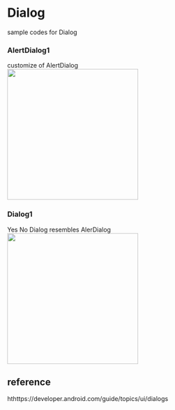 Dialog
===============

sample codes  for Dialog <br/>

### AlertDialog1 <br/>
customize of AlertDialog <br/>
<image src="https://raw.githubusercontent.com/ohwada/Android_Samples/master/AlertDialog1/screenshot/alertdialog1_icon.png" width="300" /><br/>

### Dialog1 <br/>
Yes No Dialog resembles AlerDialog<br/>
<image src="https://raw.githubusercontent.com/ohwada/Android_Samples/master/Dialog1/screenshot/Dialog1_standard.png" width="300" /><br/>

## reference
hthttps://developer.android.com/guide/topics/ui/dialogs <br/>
